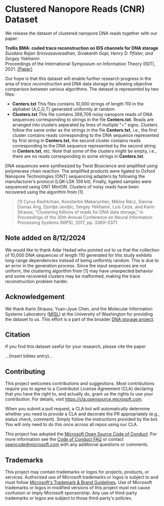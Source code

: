 # Clustered Nanopore Reads (CNR) Dataset

We release the dataset of clustered nanopore DNA reads together with our paper:

**Trellis BMA: coded trace reconstruction on IDS channels for DNA storage**  
*Sundara Rajan Srinivasavaradhan, Sivakanth Gopi, Henry D. Pfister, and Sergey Yekhanin*  
Proceedings of the International Symposium on Information Theory (ISIT), 2021. [[Paper]](https://arxiv.org/abs/2107.06440)

Our hope is that this dataset will enable further research progress in the area of *trace reconstruction* and DNA data storage by allowing objective comparison between various algorithms. The dataset is represented by two files:

- **Centers.txt** This files contains 10,000 strings of length 110 in the alphabet {A,C,G,T} generated uniformly at random.
- **Clusters.txt** This file contains 269,709 noisy nanopore reads of DNA sequences corresponding to strings in the file **Centers.txt**. Reads are arranged into clusters separated by lines of multiple "=" signs. Clusters follow the same order as the strings in the file **Centers.txt**, i.e., the first cluster contains reads corresponding to the DNA sequence represented by first string in **Centers.txt**, the second cluster contains reads corresponding to the DNA sequence represented by the second string in **Centers.txt**, etc. Note that some of the clusters might be empty, i.e., there are no reads corresponding to some strings in **Centers.txt**.


DNA sequences were synthesized by Twist Bioscience and amplified using polymerase chain reaction. The amplified products were ligated to Oxford Nanopore Technologies (ONT) sequencing adapters by following the manufacturer’s protocol (LQK-LSK 109 kit). Finally, ligated samples were sequenced using ONT MinION. Clusters of noisy reads have been recovered using the algorithm from [1].

> [1] Cyrus Rashtchian, Konstantin Makarychev, Miklos Rácz, Sienna Dumas Ang, Djordje Jevdjic, Sergey Yekhanin, Luis Ceze, and Karin Strauss, “Clustering billions of reads for DNA data storage,” in Proceedings of the 30th Annual Conference on Neural Information Processing Systems (NIPS), 2017, pp. 3360–3371.

## Note added on 8/12/2024
We would like to thank Adar Hadad who pointed out to us that the collection of 10,000 DNA sequences of length 110 generated for this study exhibits long-range dependencies instead of being uniformly random. This is due to an error in the generation process. Since the input sequences are not uniform, the clustering algorithm from [1] may have unexpected behavior and some recovered clusters may be malformed, making the trace reconstruction problem harder.

## Acknowledgement
We thank Karin Strauss, Yuan-Jyue Chen, and the Molecular Information Systems Laboratory ([MISL](https://misl.cs.washington.edu/)) at the University of Washington for providing the dataset to us. This effort is a part of the broader [DNA storage project](https://www.microsoft.com/en-us/research/project/dna-storage/). 

## Citation
If you find this dataset useful for your research, please cite the paper

...(Insert bibtex entry)...


## Contributing

This project welcomes contributions and suggestions.  Most contributions require you to agree to a
Contributor License Agreement (CLA) declaring that you have the right to, and actually do, grant us
the rights to use your contribution. For details, visit https://cla.opensource.microsoft.com.

When you submit a pull request, a CLA bot will automatically determine whether you need to provide
a CLA and decorate the PR appropriately (e.g., status check, comment). Simply follow the instructions
provided by the bot. You will only need to do this once across all repos using our CLA.

This project has adopted the [Microsoft Open Source Code of Conduct](https://opensource.microsoft.com/codeofconduct/).
For more information see the [Code of Conduct FAQ](https://opensource.microsoft.com/codeofconduct/faq/) or
contact [opencode@microsoft.com](mailto:opencode@microsoft.com) with any additional questions or comments.

## Trademarks

This project may contain trademarks or logos for projects, products, or services. Authorized use of Microsoft 
trademarks or logos is subject to and must follow 
[Microsoft's Trademark & Brand Guidelines](https://www.microsoft.com/en-us/legal/intellectualproperty/trademarks/usage/general).
Use of Microsoft trademarks or logos in modified versions of this project must not cause confusion or imply Microsoft sponsorship.
Any use of third-party trademarks or logos are subject to those third-party's policies.
